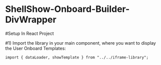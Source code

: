 # ShellShow-Onboard-Builder-DivWrapper

#Setup In React Project
 
#1) Import the library in your main component, where you want to display the User Onboard Templates:
```
import { dataLoader, showTemplate } from "../../iframe-library";
```
